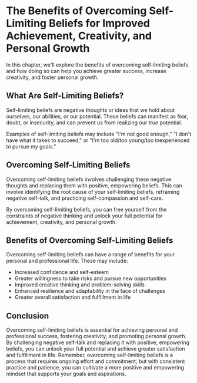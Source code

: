 The Benefits of Overcoming Self-Limiting Beliefs for Improved Achievement, Creativity, and Personal Growth
=======================================================================================================================================================

In this chapter, we'll explore the benefits of overcoming self-limiting beliefs and how doing so can help you achieve greater success, increase creativity, and foster personal growth.

What Are Self-Limiting Beliefs?
-------------------------------

Self-limiting beliefs are negative thoughts or ideas that we hold about ourselves, our abilities, or our potential. These beliefs can manifest as fear, doubt, or insecurity, and can prevent us from realizing our true potential.

Examples of self-limiting beliefs may include "I'm not good enough," "I don't have what it takes to succeed," or "I'm too old/too young/too inexperienced to pursue my goals."

Overcoming Self-Limiting Beliefs
--------------------------------

Overcoming self-limiting beliefs involves challenging these negative thoughts and replacing them with positive, empowering beliefs. This can involve identifying the root cause of your self-limiting beliefs, reframing negative self-talk, and practicing self-compassion and self-care.

By overcoming self-limiting beliefs, you can free yourself from the constraints of negative thinking and unlock your full potential for achievement, creativity, and personal growth.

Benefits of Overcoming Self-Limiting Beliefs
--------------------------------------------

Overcoming self-limiting beliefs can have a range of benefits for your personal and professional life. These may include:

* Increased confidence and self-esteem
* Greater willingness to take risks and pursue new opportunities
* Improved creative thinking and problem-solving skills
* Enhanced resilience and adaptability in the face of challenges
* Greater overall satisfaction and fulfillment in life

Conclusion
----------

Overcoming self-limiting beliefs is essential for achieving personal and professional success, fostering creativity, and promoting personal growth. By challenging negative self-talk and replacing it with positive, empowering beliefs, you can unlock your full potential and achieve greater satisfaction and fulfillment in life. Remember, overcoming self-limiting beliefs is a process that requires ongoing effort and commitment, but with consistent practice and patience, you can cultivate a more positive and empowering mindset that supports your goals and aspirations.


